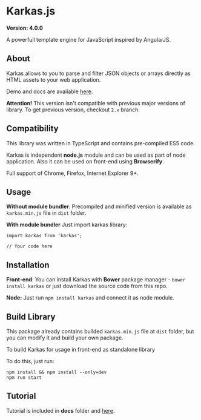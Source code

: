 # Karkas.js

**Version: 4.0.0**

A powerfull template engine for JavaScript inspired by AngularJS.

## About
Karkas allows to you to parse and filter JSON objects or arrays directly as HTML assets to your web application.

Demo and docs are available [here](https://odin3.github.io/karkas).

**Attention!** This version isn't compatible with previous major versions of library. To get previous version, checkout `2.x` branch. 


## Compatibility
This library was written in TypeScript and contains pre-compiled ES5 code.

Karkas is independent **node.js** module and can be used as part of node application.
Also it can be used on front-end using **Browserify**.

Full support of Chrome, Firefox, Internet Explorer 9+.

## Usage
**Without module bundler**:
Precompiled and minified version is available as `karkas.min.js` file in `dist` folder.

**With module bundler**
Just import karkas library:

```
import karkas from 'karkas';

// Your code here
```



## Installation
**Front-end**:
You can install Karkas with **Bower** package manager - `bower install karkas` or just download the source code from this repo.

**Node:**
Just run `npm install karkas` and connect it as node module.

## Build Library
This package already contains builded `karkas.min.js` file at `dist` folder, but you can
modify it and build your own package.

To build Karkas for usage in front-end as standalone library

To do this, just run:
```
npm install && npm install --only=dev
npm run start
```

## Tutorial

Tutorial is included in **docs** folder and [here](https://odin3.github.io/karkas).


